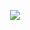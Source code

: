 <p align="center">
  <img src="https://capsule-render.vercel.app/api?text=Hey Everyone!🕹️&animation=fadeIn&type=waving&color=gradient&height=100"/>
</p>
<!---
Jaroslav-Melichar/Jaroslav-Melichar is a ✨ special ✨ repository because its `README.md` (this file) appears on your GitHub profile.
You can click the Preview link to take a look at your changes.
--->
